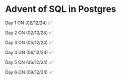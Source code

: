 # Advent of SQL in Postgres

Day 1 ON (02/12/24) ✅

Day 2 ON (02/12/24) ✅

Day 3 ON (05/12/24) ✅

Day 4 ON (06/12/24) ✅

Day 5 ON (06/12/24) ✅

Day 6 ON (09/12/24) ✅